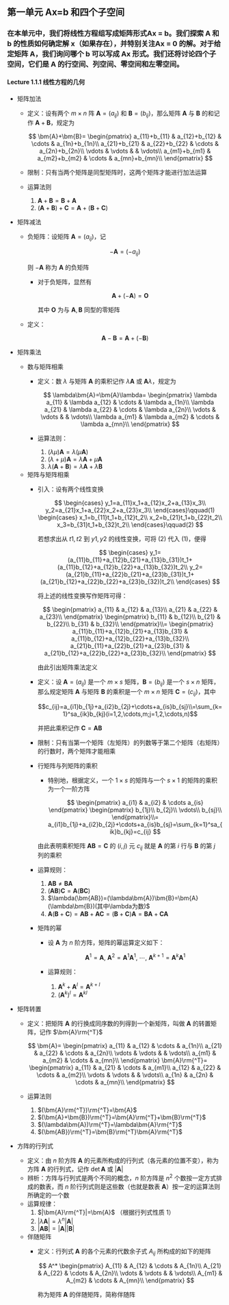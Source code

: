 <head>
  <script src="https://cdn.mathjax.org/mathjax/latest/MathJax.js?config=TeX-AMS-MML_HTMLorMML" type="text/javascript"></script>
  <script type="text/x-mathjax-config">
    MathJax.Hub.Config({
      tex2jax: {
      skipTags: ['script', 'noscript', 'style', 'textarea', 'pre'],
      inlineMath: [['$','$']]
      }
    });
  </script>
</head>

## 第一单元 Ax=b 和四个子空间

### 在本单元中，我们将线性方程组写成矩阵形式Ax = b。我们探索 A 和 b 的性质如何确定解 x（如果存在），并特别关注Ax = 0 的解。对于给定矩阵 A，我们询问哪个 b 可以写成 Ax 形式。我们还将讨论四个子空间，它们是 A 的行空间、列空间、零空间和左零空间。

#### Lecture 1.1.1 线性方程的几何
- 矩阵加法
  - 定义：设有两个 $m\times n$ 阵 $\bm{A}=(a_{ij})$ 和 $\bm{B}=(b_{ij})$，那么矩阵 $\bm{A}$ 与 $\bm{B}$ 的和记作 $\bm{A}+\bm{B}$，规定为

    $$
    \bm{A}+\bm{B}=
    \begin{pmatrix}
      a_{11}+b_{11} & a_{12}+b_{12} & \cdots & a_{1n}+b_{1n}\\
      a_{21}+b_{21} & a_{22}+b_{22} & \cdots & a_{2n}+b_{2n}\\
      \vdots & \vdots & & \vdots\\
      a_{m1}+b_{m1} & a_{m2}+b_{m2} & \cdots & a_{mn}+b_{mn}\\
    \end{pmatrix}
    $$

  - 限制：只有当两个矩阵是同型矩阵时，这两个矩阵才能进行加法运算
  - 运算法则
    1. $\bm{A}+\bm{B}=\bm{B}+\bm{A}$
    2. $(\bm{A}+\bm{B})+\bm{C}=\bm{A}+(\bm{B}+\bm{C})$
- 矩阵减法
  - 负矩阵：设矩阵 $\bm{A}=(a_{ij})$，记
    
    $$-\bm{A}=(-a_{ij})$$

    则 $-\bm{A}$ 称为 $\bm{A}$ 的负矩阵
    - 对于负矩阵，显然有

      $$\bm{A}+(-\bm{A})=\bm{O}$$

      其中 $\bm{O}$ 为与 $\bm{A},\bm{B}$ 同型的零矩阵
  - 定义：

    $$\bm{A}-\bm{B}=\bm{A}+(-\bm{B})$$

- 矩阵乘法
  - 数与矩阵相乘
    - 定义：数 $\lambda$ 与矩阵 $\bm{A}$ 的乘积记作 $\lambda\bm{A}$ 或 $\bm{A}\lambda$，规定为

      $$
      \lambda\bm{A}=\bm{A}\lambda=
      \begin{pmatrix}
        \lambda a_{11} & \lambda a_{12} & \cdots & \lambda a_{1n}\\
        \lambda a_{21} & \lambda a_{22} & \cdots & \lambda a_{2n}\\
        \vdots & \vdots & & \vdots\\
        \lambda a_{m1} & \lambda a_{m2} & \cdots & \lambda a_{mn}\\
      \end{pmatrix}
      $$

    - 运算法则：
      1. $(\lambda\mu)\bm{A}=\lambda(\mu\bm{A})$
      2. $(\lambda+\mu)\bm{A}=\lambda\bm{A}+\mu\bm{A}$
      3. $\lambda(\bm{A}+\bm{B})=\lambda\bm{A}+\lambda\bm{B}$
  - 矩阵与矩阵相乘
    - 引入：设有两个线性变换

      $$
      \begin{cases}
        y_1=a_{11}x_1+a_{12}x_2+a_{13}x_3\\
        y_2=a_{21}x_1+a_{22}x_2+a_{23}x_3\\
      \end{cases}\qquad(1)
      \begin{cases}
        x_1=b_{11}t_1+b_{12}t_2\\
        x_2=b_{21}t_1+b_{22}t_2\\
        x_3=b_{31}t_1+b_{32}t_2\\
      \end{cases}\qquad(2)
      $$

      若想求出从 $t1,t2$ 到 $y1,y2$ 的线性变换，可将 $(2)$ 代入 $(1)$，便得

      $$
      \begin{cases}
        y_1=(a_{11}b_{11}+a_{12}b_{21}+a_{13}b_{31})t_1+(a_{11}b_{12}+a_{12}b_{22}+a_{13}b_{32})t_2\\
        y_2=(a_{21}b_{11}+a_{22}b_{21}+a_{23}b_{31})t_1+(a_{21}b_{12}+a_{22}b_{22}+a_{23}b_{32})t_2\\
      \end{cases}
      $$

      将上述的线性变换写作矩阵可得：

      $$
      \begin{pmatrix}
        a_{11} & a_{12} & a_{13}\\
        a_{21} & a_{22} & a_{23}\\
      \end{pmatrix}
      \begin{pmatrix}
        b_{11} & b_{12}\\
        b_{21} & b_{22}\\
        b_{31} & b_{32}\\
      \end{pmatrix}\\=
      \begin{pmatrix}
        a_{11}b_{11}+a_{12}b_{21}+a_{13}b_{31} & a_{11}b_{12}+a_{12}b_{22}+a_{13}b_{32}\\
        a_{21}b_{11}+a_{22}b_{21}+a_{23}b_{31} & a_{21}b_{12}+a_{22}b_{22}+a_{23}b_{32}\\
      \end{pmatrix}
      $$

      由此引出矩阵乘法定义
    - 定义：设 $\bm{A}=(a_{ij})$ 是一个 $m\times s$ 矩阵，$\bm{B}=(b_{ij})$ 是一个 $s\times n$ 矩阵，那么规定矩阵 $\bm{A}$ 与矩阵 $\bm{B}$ 的乘积是一个 $m\times n$ 矩阵 $\bm{C}=(c_{ij})$，其中

      $$c_{ij}=a_{i1}b_{1j}+a_{i2}b_{2j}+\cdots+a_{is}b_{sj}\\=\sum_{k=1}^sa_{ik}b_{kj}(i=1,2,\cdots,m;j=1,2,\cdots,n)$$

      并把此乘积记作 $\bm{C}=\bm{AB}$
    - 限制：只有当第一个矩阵（左矩阵）的列数等于第二个矩阵（右矩阵）的行数时，两个矩阵才能相乘
    - 行矩阵与列矩阵的乘积
      - 特别地，根据定义，一个 $1\times s$ 的矩阵与一个 $s\times 1$ 的矩阵的乘积为一个一阶方阵

        $$
        \begin{pmatrix}
          a_{i1} & a_{i2} & \cdots a_{is}
        \end{pmatrix}
        \begin{pmatrix}
          b_{1j}\\
          b_{2j}\\
          \vdots\\
          b_{sj}\\
        \end{pmatrix}\\=
        a_{i1}b_{1j}+a_{i2}b_{2j}+\cdots+a_{is}b_{sj}=\sum_{k=1}^sa_{ik}b_{kj}=c_{ij}
        $$

      由此表明乘积矩阵 $\bm{AB}=\bm{C}$  的 $(i,j)$ 元 $c_{ij}$ 就是 $\bm{A}$ 的第 $i$ 行与 $\bm{B}$ 的第 $j$ 列的乘积
    - 运算规则：
      1. $\bm{AB}\neq\bm{BA}$
      2. $(\bm{AB})\bm{C}=\bm{A}(\bm{BC})$
      3. $\lambda(\bm{AB})=(\lambda\bm{A})\bm{B}=\bm{A}(\lambda\bm{B})(其中\lambda为数)$
      4. $\bm{A}(\bm{B}+\bm{C})=\bm{AB}+\bm{AC}=(\bm{B}+\bm{C})\bm{A}=\bm{BA}+\bm{CA}$
    - 矩阵的幂
      - 设 $\bm{A}$ 为 $n$ 阶方阵，矩阵的幂运算定义如下：

        $$\bm{A}^1=\bm{A},~\bm{A}^2=\bm{A}^1\bm{A}^1,~\cdots,~\bm{A}^{k+1}=\bm{A}^k\bm{A}^1$$

      - 运算规则：
        1. $\bm{A}^k+\bm{A}^l=\bm{A}^{k+l}$
        2. $(\bm{A}^k)^l=\bm{A}^{kl}$
- 矩阵转置
  - 定义：把矩阵 $\bm{A}$ 的行换成同序数的列得到一个新矩阵，叫做 $\bm{A}$ 的转置矩阵，记作 $\bm{A}\rm{^T}$

    $$
    \bm{A}=
    \begin{pmatrix}
      a_{11} & a_{12} & \cdots & a_{1n}\\
      a_{21} & a_{22} & \cdots & a_{2n}\\
      \vdots & \vdots &    & \vdots\\
      a_{m1} & a_{m2} & \cdots & a_{mn}\\
    \end{pmatrix}
    \bm{A}\rm{^T}=
    \begin{pmatrix}
      a_{11} & a_{21} & \cdots & a_{m1}\\
      a_{12} & a_{22} & \cdots & a_{m2}\\
      \vdots & \vdots &    & \vdots\\
      a_{1n} & a_{2n} & \cdots & a_{mn}\\
    \end{pmatrix}
    $$

  - 运算法则
    1. $(\bm{A}\rm{^T})\rm{^T}=\bm{A}$
    2. $(\bm{A}+\bm{B})\rm{^T}=\bm{A}\rm{^T}+\bm{B}\rm{^T}$
    3. $(\lambda\bm{A})\rm{^T}=\lambda\bm{A}\rm{^T}$
    4. $(\bm{AB})\rm{^T}=\bm{B}\rm{^T}\bm{A}\rm{^T}$
- 方阵的行列式
  - 定义：由 $n$ 阶方阵 $\bm{A}$ 的元素所构成的行列式（各元素的位置不变），称为方阵 $\bm{A}$ 的行列式，记作 $\det\bm{A}$ 或 $|\bm{A}|$
  - 辨析：方阵与行列式是两个不同的概念，$n$ 阶方阵是 $n^2$ 个数按一定方式排成的数表，而 $n$ 阶行列式则是这些数（也就是数表 $\bm{A}$）按一定的运算法则所确定的一个数
  - 运算规律：
    1. $|\bm{A}\rm{^T}|=\bm{A}$ （根据行列式性质 1）
    2. $|\lambda\bm{A}|=\lambda^n|\bm{A}|$
    3. $|\bm{AB}|=|\bm{A}||\bm{B}|$
  - 伴随矩阵
    - 定义：行列式 $\bm{A}$ 的各个元素的代数余子式 $A_{ij}$ 所构成的如下的矩阵

      $$
      A^*
      \begin{pmatrix}
        A_{11} & A_{12} & \cdots & A_{1n}\\
        A_{21} & A_{22} & \cdots & A_{2n}\\
        \vdots & \vdots &    & \vdots\\
        A_{m1} & A_{m2} & \cdots & A_{mn}\\
      \end{pmatrix}
      $$

      称为矩阵 $\bm{A}$ 的伴随矩阵，简称伴随阵